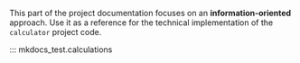 This part of the project documentation focuses on
an **information-oriented** approach. Use it as a
reference for the technical implementation of the
`calculator` project code.

::: mkdocs_test.calculations
